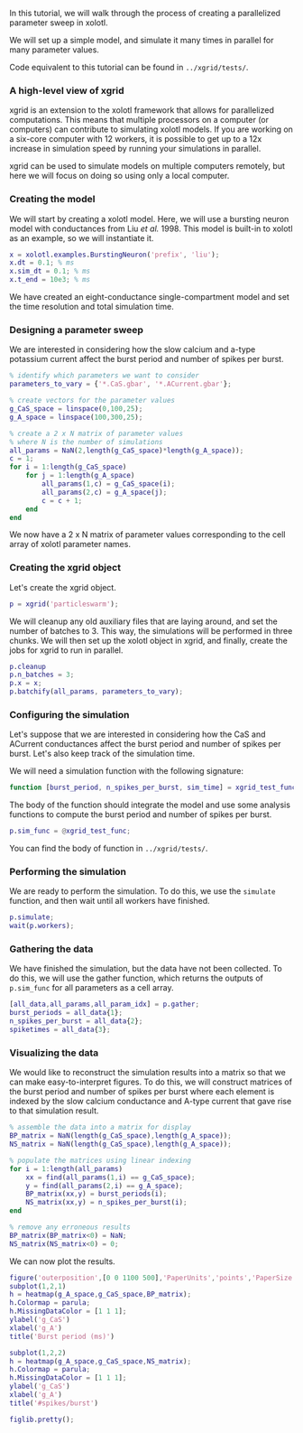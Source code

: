 In this tutorial, we will walk through the process of creating a parallelized parameter sweep in xolotl.

We will set up a simple model,
and simulate it many times in parallel for many parameter values.

Code equivalent to this tutorial can be found in `../xgrid/tests/`.

### A high-level view of xgrid

xgrid is an extension to the xolotl framework that allows for parallelized computations.
This means that multiple processors on a computer (or computers)
can contribute to simulating xolotl models.
If you are working on a six-core computer with 12 workers,
it is possible to get up to a 12x increase in simulation speed
by running your simulations in parallel.

xgrid can be used to simulate models on multiple computers remotely,
but here we will focus on doing so using only a local computer.

### Creating the model

We will start by creating a xolotl model.
Here, we will use a bursting neuron model with conductances from Liu *et al.* 1998.
This model is built-in to xolotl as an example, so we will instantiate it.

```matlab
x = xolotl.examples.BurstingNeuron('prefix', 'liu');
x.dt = 0.1; % ms
x.sim_dt = 0.1; % ms
x.t_end = 10e3; % ms
```

We have created an eight-conductance single-compartment model
and set the time resolution and total simulation time.

### Designing a parameter sweep

We are interested in considering how the slow calcium and a-type potassium current affect the burst period and number of spikes per burst.

```matlab
% identify which parameters we want to consider
parameters_to_vary = {'*.CaS.gbar', '*.ACurrent.gbar'};

% create vectors for the parameter values
g_CaS_space = linspace(0,100,25);
g_A_space = linspace(100,300,25);

% create a 2 x N matrix of parameter values
% where N is the number of simulations
all_params = NaN(2,length(g_CaS_space)*length(g_A_space));
c = 1;
for i = 1:length(g_CaS_space)
	for j = 1:length(g_A_space)
		all_params(1,c) = g_CaS_space(i);
		all_params(2,c) = g_A_space(j);
		c = c + 1;
	end
end
```

We now have a 2 x N matrix of parameter values corresponding to the
cell array of xolotl parameter names.

### Creating the xgrid object

Let's create the xgrid object.

```matlab
p = xgrid('particleswarm');
```

We will cleanup any old auxiliary files that are laying around,
and set the number of batches to 3.
This way, the simulations will be performed in three chunks.
We will then set up the xolotl object in xgrid,
and finally, create the jobs for xgrid to run in parallel.

```matlab
p.cleanup
p.n_batches = 3;
p.x = x;
p.batchify(all_params, parameters_to_vary);
```

### Configuring the simulation

Let's suppose that we are interested in considering how the CaS and ACurrent conductances affect the burst period and number of spikes per burst.
Let's also keep track of the simulation time.

We will need a simulation function with the following signature:

```matlab
function [burst_period, n_spikes_per_burst, sim_time] = xgrid_test_func(x,~,~)
```

The body of the function should integrate the model
and use some analysis functions to compute the burst period and number of spikes per burst.

```matlab
p.sim_func = @xgrid_test_func;
```

You can find the body of function in ``../xgrid/tests/``.

### Performing the simulation

We are ready to perform the simulation.
To do this, we use the `simulate` function,
and then wait until all workers have finished.

```matlab
p.simulate;
wait(p.workers);
```

### Gathering the data

We have finished the simulation, but the data have not been collected.
To do this, we will use the gather function,
which returns the outputs of `p.sim_func` for all parameters as a cell array.

```matlab
[all_data,all_params,all_param_idx] = p.gather;
burst_periods = all_data{1};
n_spikes_per_burst = all_data{2};
spiketimes = all_data{3};
```

### Visualizing the data

We would like to reconstruct the simulation results into a matrix
so that we can make easy-to-interpret figures.
To do this, we will construct matrices of the burst period and number of spikes per burst
where each element is indexed by the slow calcium conductance and A-type current that gave rise to that simulation result.

```matlab
% assemble the data into a matrix for display
BP_matrix = NaN(length(g_CaS_space),length(g_A_space));
NS_matrix = NaN(length(g_CaS_space),length(g_A_space));

% populate the matrices using linear indexing
for i = 1:length(all_params)
	xx = find(all_params(1,i) == g_CaS_space);
	y = find(all_params(2,i) == g_A_space);
	BP_matrix(xx,y) = burst_periods(i);
	NS_matrix(xx,y) = n_spikes_per_burst(i);
end

% remove any erroneous results
BP_matrix(BP_matrix<0) = NaN;
NS_matrix(NS_matrix<0) = 0;
```

We can now plot the results.

```matlab
figure('outerposition',[0 0 1100 500],'PaperUnits','points','PaperSize',[1100 500]); hold on
subplot(1,2,1)
h = heatmap(g_A_space,g_CaS_space,BP_matrix);
h.Colormap = parula;
h.MissingDataColor = [1 1 1];
ylabel('g_CaS')
xlabel('g_A')
title('Burst period (ms)')

subplot(1,2,2)
h = heatmap(g_A_space,g_CaS_space,NS_matrix);
h.Colormap = parula;
h.MissingDataColor = [1 1 1];
ylabel('g_CaS')
xlabel('g_A')
title('#spikes/burst')

figlib.pretty();
```
